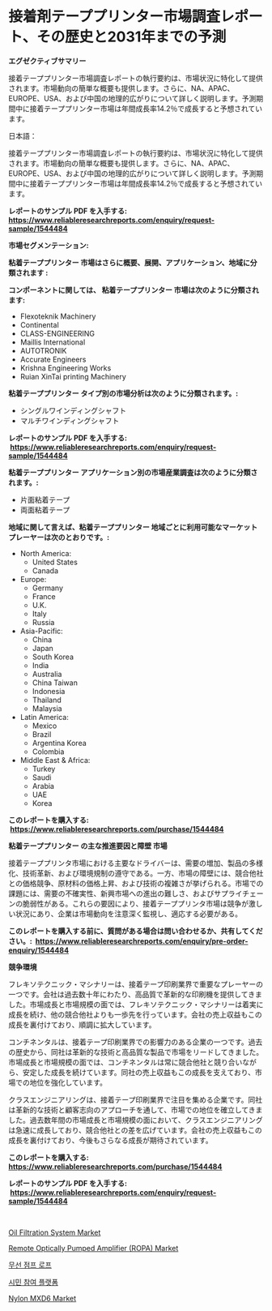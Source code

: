 <p><h1>接着剤テーププリンター市場調査レポート、その歴史と2031年までの予測</h1></p><p><strong>エグゼクティブサマリー</strong></p>
<p><p>接着テーププリンター市場調査レポートの執行要約は、市場状況に特化して提供されます。市場動向の簡単な概要も提供します。さらに、NA、APAC、EUROPE、USA、および中国の地理的広がりについて詳しく説明します。予測期間中に接着テーププリンター市場は年間成長率14.2％で成長すると予想されています。</p><p>日本語：</p><p>接着テーププリンター市場調査レポートの執行要約は、市場状況に特化して提供されます。市場動向の簡単な概要も提供します。さらに、NA、APAC、EUROPE、USA、および中国の地理的広がりについて詳しく説明します。予測期間中に接着テーププリンター市場は年間成長率14.2％で成長すると予想されています。</p></p>
<p><strong>レポートのサンプル PDF を入手する: <a href="https://www.reliableresearchreports.com/enquiry/request-sample/1544484">https://www.reliableresearchreports.com/enquiry/request-sample/1544484</a></strong></p>
<p><strong>市場セグメンテーション:</strong></p>
<p><strong> 粘着テーププリンター 市場はさらに概要、展開、アプリケーション、地域に分類されます :</strong></p>
<p><strong>コンポーネントに関しては、 粘着テーププリンター 市場は次のように分類されます: &nbsp;</strong></p>
<p><ul><li>Flexoteknik Machinery</li><li>Continental</li><li>CLASS-ENGINEERING</li><li>Maillis International</li><li>AUTOTRONIK</li><li>Accurate Engineers</li><li>Krishna Engineering Works</li><li>Ruian XinTai printing Machinery</li></ul></p>
<p><strong> 粘着テーププリンター タイプ別の市場分析は次のように分類されます。:</strong></p>
<p><ul><li>シングルワインディングシャフト</li><li>マルチワインディングシャフト</li></ul></p>
<p><strong>レポートのサンプル PDF を入手する: &nbsp;<a href="https://www.reliableresearchreports.com/enquiry/request-sample/1544484">https://www.reliableresearchreports.com/enquiry/request-sample/1544484</a></strong></p>
<p><strong> 粘着テーププリンター アプリケーション別の市場産業調査は次のように分類されます。:</strong></p>
<p><ul><li>片面粘着テープ</li><li>両面粘着テープ</li></ul></p>
<p><strong>地域に関して言えば、粘着テーププリンター 地域ごとに利用可能なマーケットプレーヤーは次のとおりです。:</strong></p>
<p><ul>
    <li>
        North America:
        <ul>
            <li>United States</li>
            <li>Canada</li>
        </ul>
    </li>
    <li>
        Europe:
        <ul>
            <li>Germany</li>
            <li>France</li>
            <li>U.K.</li>
            <li>Italy</li>
            <li>Russia</li>
        </ul>
    </li>
    <li>
        Asia-Pacific:
        <ul>
            <li>China</li>
            <li>Japan</li>
            <li>South Korea</li>
            <li>India</li>
            <li>Australia</li>
            <li>China Taiwan</li>
            <li>Indonesia</li>
            <li>Thailand</li>
            <li>Malaysia</li>
        </ul>
    </li>
    <li>
        Latin America:
        <ul>
            <li>Mexico</li>
            <li>Brazil</li>
            <li>Argentina Korea</li>
            <li>Colombia</li>
        </ul>
    </li>
    <li>
        Middle East & Africa:
        <ul>
            <li>Turkey</li>
            <li>Saudi</li>
            <li>Arabia</li>
            <li>UAE</li>
            <li>Korea</li>
        </ul>
    </li>
    </ul></p>
<p><strong>このレポートを購入する: &nbsp;<a href="https://www.reliableresearchreports.com/purchase/1544484">https://www.reliableresearchreports.com/purchase/1544484</a></strong></p>
<p><strong>粘着テーププリンター の主な推進要因と障壁 市場</strong></p>
<p><p>接着テーププリンタ市場における主要なドライバーは、需要の増加、製品の多様化、技術革新、および環境規制の遵守である。一方、市場の障壁には、競合他社との価格競争、原材料の価格上昇、および技術の複雑さが挙げられる。市場での課題には、需要の不確実性、新興市場への進出の難しさ、およびサプライチェーンの脆弱性がある。これらの要因により、接着テーププリンタ市場は競争が激しい状況にあり、企業は市場動向を注意深く監視し、適応する必要がある。</p></p>
<p><strong>このレポートを購入する前に、質問がある場合は問い合わせるか、共有してください。:&nbsp; <a href="https://www.reliableresearchreports.com/enquiry/pre-order-enquiry/1544484">https://www.reliableresearchreports.com/enquiry/pre-order-enquiry/1544484</a></strong></p>
<p><strong>競争環境</strong></p>
<p><p>フレキソテクニック・マシナリーは、接着テープ印刷業界で重要なプレーヤーの一つです。会社は過去数十年にわたり、高品質で革新的な印刷機を提供してきました。市場成長と市場規模の面では、フレキソテクニック・マシナリーは着実に成長を続け、他の競合他社よりも一歩先を行っています。会社の売上収益もこの成長を裏付けており、順調に拡大しています。</p><p>コンチネンタルは、接着テープ印刷業界での影響力のある企業の一つです。過去の歴史から、同社は革新的な技術と高品質な製品で市場をリードしてきました。市場成長と市場規模の面では、コンチネンタルは常に競合他社と競り合いながら、安定した成長を続けています。同社の売上収益もこの成長を支えており、市場での地位を強化しています。</p><p>クラスエンジニアリングは、接着テープ印刷業界で注目を集める企業です。同社は革新的な技術と顧客志向のアプローチを通して、市場での地位を確立してきました。過去数年間の市場成長と市場規模の面において、クラスエンジニアリングは急速に成長しており、競合他社との差を広げています。会社の売上収益もこの成長を裏付けており、今後もさらなる成長が期待されています。</p></p>
<p><strong>このレポートを購入する: &nbsp; <a href="https://www.reliableresearchreports.com/purchase/1544484">https://www.reliableresearchreports.com/purchase/1544484</a></strong></p>
<p><strong>レポートのサンプル PDF を入手する: &nbsp;<a href="https://www.reliableresearchreports.com/enquiry/request-sample/1544484">https://www.reliableresearchreports.com/enquiry/request-sample/1544484</a></strong><strong></strong></p>
<p>&nbsp;</p>
<p><p><a href="https://view.publitas.com/reportprime-1/oil-filtration-system-market-research-report-the-key-to-successful-business-strategy-forecasted-for-period-from-2024-2031/">Oil Filtration System Market</a></p><p><a href="https://github.com/mauripalmi/Market-Research-Report-List-2/blob/main/remote-optically-pumped-amplifier-ropa-market.md">Remote Optically Pumped Amplifier (ROPA) Market</a></p><p><a href="https://github.com/lzrvbyqzftro57/Market-Research-Report-List-1/blob/main/850679812427.md">무선 점프 로프</a></p><p><a href="https://github.com/vs019sa3m8x/Market-Research-Report-List-1/blob/main/773101212428.md">시민 참여 플랫폼</a></p><p><a href="https://military-diascia-e68.notion.site/Nylon-MXD6-Market-Growth-Market-Trends-COVID-19-Impact-and-Forecasts-for-period-from-2024-2031-581ab3a36e444eb8949a50c3362d23af">Nylon MXD6 Market</a></p></p>